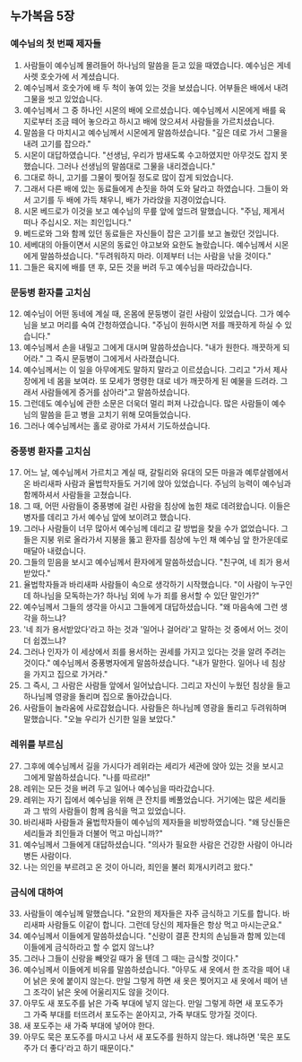 ## 누가복음 5장

### 예수님의 첫 번째 제자들
1. 사람들이 예수님께 몰려들어 하나님의 말씀을 듣고 있을 때였습니다. 예수님은 게네사렛 호숫가에 서 계셨습니다.
2. 예수님께서 호숫가에 배 두 척이 놓여 있는 것을 보셨습니다. 어부들은 배에서 내려 그물을 씻고 있었습니다.
3. 예수님께서 그 중 하나인 시몬의 배에 오르셨습니다. 예수님께서 시몬에게 배를 육지로부터 조금 떼어 놓으라고 하시고 배에 앉으셔서 사람들을 가르치셨습니다.
4. 말씀을 다 마치시고 예수님께서 시몬에게 말씀하셨습니다. "깊은 데로 가서 그물을 내려 고기를 잡으라."
5. 시몬이 대답하였습니다. "선생님, 우리가 밤새도록 수고하였지만 아무것도 잡지 못했습니다. 그러나 선생님의 말씀대로 그물을 내리겠습니다."
6. 그대로 하니, 고기를 그물이 찢어질 정도로 많이 잡게 되었습니다.
7. 그래서 다른 배에 있는 동료들에게 손짓을 하여 도와 달라고 하였습니다. 그들이 와서 고기를 두 배에 가득 채우니, 배가 가라앉을 지경이었습니다.
8. 시몬 베드로가 이것을 보고 예수님의 무릎 앞에 엎드려 말했습니다. "주님, 제게서 떠나 주십시오. 저는 죄인입니다."
9. 베드로와 그와 함께 있던 동료들은 자신들이 잡은 고기를 보고 놀랐던 것입니다.
10. 세베대의 아들이면서 시몬의 동료인 야고보와 요한도 놀랐습니다. 예수님께서 시몬에게 말씀하셨습니다. "두려워하지 마라. 이제부터 너는 사람을 낚을 것이다."
11. 그들은 육지에 배를 댄 후, 모든 것을 버려 두고 예수님을 따라갔습니다.
### 문둥병 환자를 고치심
12. 예수님이 어떤 동네에 계실 때, 온몸에 문둥병이 걸린 사람이 있었습니다. 그가 예수님을 보고 머리를 숙여 간청하였습니다. "주님이 원하시면 저를 깨끗하게 하실 수 있습니다."
13. 예수님께서 손을 내밀고 그에게 대시며 말씀하셨습니다. "내가 원한다. 깨끗하게 되어라." 그 즉시 문둥병이 그에게서 사라졌습니다.
14. 예수님께서는 이 일을 아무에게도 말하지 말라고 이르셨습니다. 그리고 "가서 제사장에게 네 몸을 보여라. 또 모세가 명령한 대로 네가 깨끗하게 된 예물을 드려라. 그래서 사람들에게 증거를 삼아라"고 말씀하셨습니다.
15. 그런데도 예수님에 관한 소문은 더욱더 멀리 퍼져 나갔습니다. 많은 사람들이 예수님의 말씀을 듣고 병을 고치기 위해 모여들었습니다.
16. 그러나 예수님께서는 홀로 광야로 가셔서 기도하셨습니다.
### 중풍병 환자를 고치심
17. 어느 날, 예수님께서 가르치고 계실 때, 갈릴리와 유대의 모든 마을과 예루살렘에서 온 바리새파 사람과 율법학자들도 거기에 앉아 있었습니다. 주님의 능력이 예수님과 함께하셔서 사람들을 고쳤습니다.
18. 그 때, 어떤 사람들이 중풍병에 걸린 사람을 침상에 눕힌 채로 데려왔습니다. 이들은 병자를 데리고 가서 예수님 앞에 보이려고 했습니다.
19. 그러나 사람들이 너무 많아서 예수님께 데리고 갈 방법을 찾을 수가 없었습니다. 그들은 지붕 위로 올라가서 지붕을 뚫고 환자를 침상에 누인 채 예수님 앞 한가운데로 매달아 내렸습니다.
20. 그들의 믿음을 보시고 예수님께서 환자에게 말씀하셨습니다. "친구여, 네 죄가 용서받았다."
21. 율법학자들과 바리새파 사람들이 속으로 생각하기 시작했습니다. "이 사람이 누구인데 하나님을 모독하는가? 하나님 외에 누가 죄를 용서할 수 있단 말인가?"
22. 예수님께서 그들의 생각을 아시고 그들에게 대답하셨습니다. "왜 마음속에 그런 생각을 하느냐?
23. '네 죄가 용서받았다'라고 하는 것과 '일어나 걸어라'고 말하는 것 중에서 어느 것이 더 쉽겠느냐?
24. 그러나 인자가 이 세상에서 죄를 용서하는 권세를 가지고 있다는 것을 알려 주려는 것이다." 예수님께서 중풍병자에게 말씀하셨습니다. "내가 말한다. 일어나 네 침상을 가지고 집으로 가거라."
25. 그 즉시, 그 사람은 사람들 앞에서 일어났습니다. 그리고 자신이 누웠던 침상을 들고 하나님께 영광을 돌리며 집으로 돌아갔습니다.
26. 사람들이 놀라움에 사로잡혔습니다. 사람들은 하나님께 영광을 돌리고 두려워하며 말했습니다. "오늘 우리가 신기한 일을 보았다."
### 레위를 부르심
27. 그후에 예수님께서 길을 가시다가 레위라는 세리가 세관에 앉아 있는 것을 보시고 그에게 말씀하셨습니다. "나를 따르라!"
28. 레위는 모든 것을 버려 두고 일어나 예수님을 따라갔습니다.
29. 레위는 자기 집에서 예수님을 위해 큰 잔치를 베풀었습니다. 거기에는 많은 세리들과 그 밖의 사람들이 함께 음식을 먹고 있었습니다.
30. 바리새파 사람들과 율법학자들이 예수님의 제자들을 비방하였습니다. "왜 당신들은 세리들과 죄인들과 더불어 먹고 마십니까?"
31. 예수님께서 그들에게 대답하셨습니다. "의사가 필요한 사람은 건강한 사람이 아니라 병든 사람이다.
32. 나는 의인을 부르려고 온 것이 아니라, 죄인을 불러 회개시키려고 왔다."
### 금식에 대하여
33. 사람들이 예수님께 말했습니다. "요한의 제자들은 자주 금식하고 기도를 합니다. 바리새파 사람들도 이같이 합니다. 그런데 당신의 제자들은 항상 먹고 마시는군요."
34. 예수님께서 이들에게 말씀하셨습니다. "신랑이 결혼 잔치의 손님들과 함께 있는데 이들에게 금식하라고 할 수 없지 않느냐?
35. 그러나 그들이 신랑을 빼앗길 때가 올 텐데 그 때는 금식할 것이다."
36. 예수님께서 이들에게 비유를 말씀하셨습니다. "아무도 새 옷에서 한 조각을 떼어 내어 낡은 옷에 붙이지 않는다. 만일 그렇게 하면 새 옷은 찢어지고 새 옷에서 떼어 낸 그 조각이 낡은 옷에 어울리지도 않을 것이다.
37. 아무도 새 포도주를 낡은 가죽 부대에 넣지 않는다. 만일 그렇게 하면 새 포도주가 그 가죽 부대를 터뜨려서 포도주는 쏟아지고, 가죽 부대도 망가질 것이다.
38. 새 포도주는 새 가죽 부대에 넣어야 한다.
39. 아무도 묵은 포도주를 마시고 나서 새 포도주를 원하지 않는다. 왜냐하면 '묵은 포도주가 더 좋다'라고 하기 때문이다."